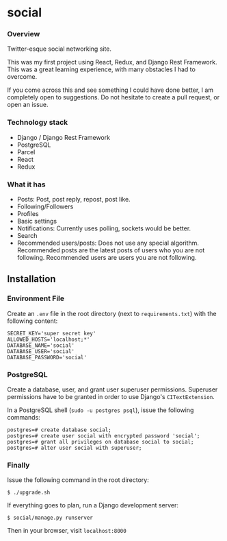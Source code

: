 # social

### Overview
Twitter-esque social networking site.

This was my first project using React, Redux, and Django Rest Framework. This was a great learning experience, with many obstacles I had to overcome.

If you come across this and see something I could have done better, I am completely open to suggestions. Do not hesitate to create a pull request, or open an issue.

### Technology stack
- Django / Django Rest Framework
- PostgreSQL
- Parcel
- React
- Redux

### What it has
- Posts: Post, post reply, repost, post like.
- Following/Followers
- Profiles
- Basic settings
- Notifications: Currently uses polling, sockets would be better.
- Search
- Recommended users/posts: Does not use any special algorithm. Recommended posts are the latest posts of users who you are not following. Recommended users are users you are not following.

## Installation
### Environment File
Create an `.env` file in the root directory (next to `requirements.txt`) with the following content:

    SECRET_KEY='super secret key'
    ALLOWED_HOSTS='localhost;*'
    DATABASE_NAME='social'
    DATABASE_USER='social'
    DATABASE_PASSWORD='social'

### PostgreSQL
Create a database, user, and grant user superuser permissions. Superuser permissions have to be granted in order to use Django's `CITextExtension`.

In a PostgreSQL shell (`sudo -u postgres psql`), issue the following commands:

    postgres=# create database social;
    postgres=# create user social with encrypted password 'social';
    postgres=# grant all privileges on database social to social;
    postgres=# alter user social with superuser;

### Finally
Issue the following command in the root directory:

```$ ./upgrade.sh```

If everything goes to plan, run a Django development server:

```$ social/manage.py runserver```

Then in your browser, visit `localhost:8000`
